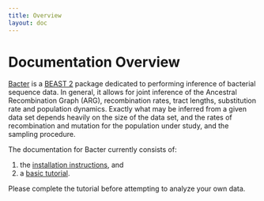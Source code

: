 ```yaml
---
title: Overview
layout: doc
---
```


Documentation Overview
======================

[Bacter](http://tgvaughan.github.io/bacter) is a [BEAST
2](http://www.beast2.org/) package dedicated to performing inference of
bacterial sequence data. In general, it allows for joint inference of
the Ancestral Recombination Graph (ARG), recombination rates, tract
lengths, substitution rate and population dynamics. Exactly what may be
inferred from a given data set depends heavily on the size of the data
set, and the rates of recombination and mutation for the population
under study, and the sampling procedure.

The documentation for Bacter currently consists of:

1. the [installation instructions](installation.html), and
2. a [basic tutorial](basic_tutorial.html).

Please complete the tutorial before attempting to analyze your own data.
